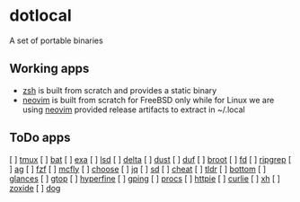 # dotlocal
A set of portable binaries

## Working apps
  - [zsh](https://www.zsh.org/) is built from scratch and provides a static binary
  - [neovim](https://neovim.io/) is built from scratch for FreeBSD only while for Linux we are using [neovim](https://neovim.io/) provided release artifacts to extract in ~/.local

## ToDo apps
  [ ] [tmux](https://github.com/tmux/tmux/)
  [ ] [bat](https://github.com/sharkdp/bat)
  [ ] [exa](https://github.com/ogham/exa)
  [ ] [lsd](https://github.com/Peltoche/lsd)
  [ ] [delta](https://github.com/dandavison/delta)
  [ ] [dust](https://github.com/bootandy/dust)
  [ ] [duf](https://github.com/muesli/duf)
  [ ] [broot](https://github.com/Canop/broot)
  [ ] [fd](https://github.com/sharkdp/fd)
  [ ] [ripgrep](https://github.com/BurntSushi/ripgrep)
  [ ] [ag](https://github.com/ggreer/the_silver_searcher)
  [ ] [fzf](https://github.com/junegunn/fzf)
  [ ] [mcfly](https://github.com/cantino/mcfly)
  [ ] [choose](https://github.com/theryangeary/choose)
  [ ] [jq](https://github.com/stedolan/jq)
  [ ] [sd](https://github.com/chmln/sd)
  [ ] [cheat](https://github.com/cheat/cheat)
  [ ] [tldr](https://github.com/tldr-pages/tldr)
  [ ] [bottom](https://github.com/ClementTsang/bottom)
  [ ] [glances](https://github.com/nicolargo/glances)
  [ ] [gtop](https://github.com/aksakalli/gtop)
  [ ] [hyperfine](https://github.com/sharkdp/hyperfine)
  [ ] [gping](https://github.com/orf/gping)
  [ ] [procs](https://github.com/dalance/procs)
  [ ] [httpie](https://github.com/httpie/httpie)
  [ ] [curlie](https://github.com/rs/curlie)
  [ ] [xh](https://github.com/ducaale/xh)
  [ ] [zoxide](https://github.com/ajeetdsouza/zoxide)
  [ ] [dog](https://github.com/ogham/dog)
